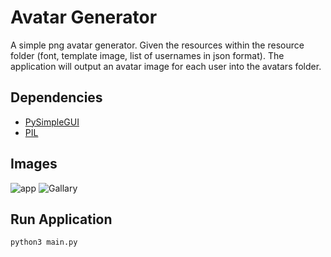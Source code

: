# Avatar Generator
A simple png avatar generator. Given the resources within the resource folder (font, template image, list of usernames in json format). The application will output an avatar image for each user into the avatars folder.

## Dependencies

- [PySimpleGUI](https://pysimplegui.readthedocs.io/)
- [PIL](https://pillow.readthedocs.io/)

## Images

![app](https://i.imgur.com/ja3Lxju.png "Avatar generator application") ![Gallary](https://i.imgur.com/ojZhy2Z.png "Gallery image")

## Run Application

```sh
python3 main.py
```
